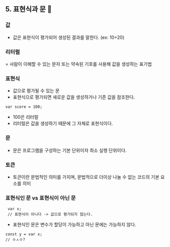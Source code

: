 ## 5. 표현식과 문 📝

### 값

- 값은 표현식이 평가되어 생성된 결과를 말한다.
  (ex: 10+20)

### 리터럴

= 사람이 이해할 수 있는 문자 또는 약속된 기호를 사용해 값을 생성하는 표기법

### 표현식

- 값으로 평가될 수 있는 문
- 표현식으로 평가되면 새로운 값을 생성하거나 기존 값을 참조한다.

```
var score = 100;

```

- 100은 리터럴
- 리터럴은 값을 생성하기 때문에 그 자체로 표현식이다.

### 문

- 문은 프로그램을 구성하는 기본 단위이자 최소 실행 단위이다.

### 토큰

- 토큰이란 문법적인 의미를 가지며, 문법적으로 더이상 나눌 수 없는 코드의 기본 요소를 의미

### 표현식인 문 vs 표현식이 아닌 문

```
 var x;
 // 표현식이 아니다 -> 값으로 평가되지 않는다.

```

- 표현식인 문은 변수가 할당이 가능하고 아닌 문에는 가능하지 않다.

```
const y = var x;
// ㅇㅅㅇ?

```

